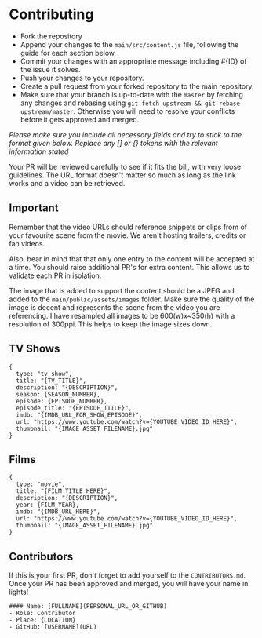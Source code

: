 # Contributing

* Fork the repository
* Append your changes to the `main/src/content.js` file, following the guide for each section below.
* Commit your changes with an appropriate message including #{ID} of the issue it solves.
* Push your changes to your repository.
* Create a pull request from your forked repository to the main repository.
* Make sure that your branch is up-to-date with the `master` by fetching any changes and rebasing using `git fetch upstream && git rebase upstream/master`. Otherwise you will need to resolve your conflicts before it gets approved and merged.

_Please make sure you include all necessary fields and try to stick to the format given below. Replace any [] or {} tokens with the relevant information stated_

Your PR will be reviewed carefully to see if it fits the bill, with very loose guidelines. The URL format doesn't matter so much as long as the link works and a video can be retrieved.

## Important

Remember that the video URLs should reference snippets or clips from of your favourite scene from the movie. We aren't hosting trailers, credits or fan videos.

Also, bear in mind that that only one entry to the content will be accepted at a time. You should raise additional PR's for extra content. This allows us to validate each PR in isolation.

The image that is added to support the content should be a JPEG and added to the `main/public/assets/images` folder. Make sure the quality of the image is decent and represents the scene from the video you are referencing. I have resampled all images to be 600(w)x~350(h) with a resolution of 300ppi. This helps to keep the image sizes down.

## TV Shows

```
{
  type: "tv_show",
  title: "{TV_TITLE}",
  description: "{DESCRIPTION}",
  season: {SEASON_NUMBER},
  episode: {EPISODE_NUMBER},
  episode_title: "{EPISODE_TITLE}",
  imdb: "{IMDB_URL_FOR_SHOW_EPISODE}",
  url: "https://www.youtube.com/watch?v={YOUTUBE_VIDEO_ID_HERE}",
  thumbnail: "{IMAGE_ASSET_FILENAME}.jpg"
}
```

## Films

```
{
  type: "movie",
  title: "{FILM TITLE HERE}",
  description: "{DESCRIPTION}",
  year: {FILM_YEAR},
  imdb: "{IMDB_URL_HERE}",
  url: "https://www.youtube.com/watch?v={YOUTUBE_VIDEO_ID_HERE}",
  thumbnail: "{IMAGE_ASSET_FILENAME}.jpg"
}
```

## Contributors

If this is your first PR, don't forget to add yourself to the `CONTRIBUTORS.md`. Once your PR has been approved and merged, you will have your name in lights!

```
#### Name: [FULLNAME](PERSONAL_URL_OR_GITHUB)
- Role: Contributor
- Place: {LOCATION}
- GitHub: [USERNAME](URL)
```
